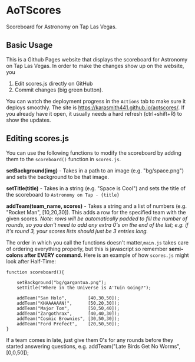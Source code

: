 # AoTScores
Scoreboard for Astronomy on Tap Las Vegas.

## Basic Usage

This is a Github Pages website that displays the scoreboard for Astronomy on Tap Las Vegas. In order to make the changes show up on the website, you 

1. Edit scores.js directly on GitHub
2. Commit changes (big green button).
 
You can watch the deployment progress in the `Actions` tab to make sure it deploys smoothly. The site is https://karasmith441.github.io/aotscores/. If you already have it open, it usually needs a hard refresh (ctrl+shift+R) to show the updates.

## Editing scores.js

You can use the following functions to modify the scoreboard by adding them to the `scoreboard()` function in `scores.js`.

**setBackground(img)** - Takes in a path to an image (e.g. "bg/space.png") and sets the background to be that image.

**setTitle(title)** - Takes in a string (e.g. "Space is Cool") and sets the title of the scoreboard to `Astronomy on Tap - {title}`

**addTeam(team_name, scores)** - Takes a string and a list of numbers (e.g. "Rocket Man", [10,20,30]). This adds a row for the specified team with the given scores. *Note: rows will be automatically padded to fill the number of rounds, so you don't need to add any extra 0's on the end of the list; e.g. if it's round 3, your scores lists should just be 3 entries long.*

The order in which you call the functions doesn't matter,`main.js` takes care of ordering everything properly, but this is javascript so remember **semi-colons after EVERY command.** Here is an example of how `scores.js` might look after Half-Time:

```
function scoreboard(){
	
	setBackground("bg/gargantua.png");
	setTitle("Where in the Universe is A'Tuin Going?");

	addTeam("San Holo",        [40,30,50]);
	addTeam("KHAAAAAAN!",      [50,20,30]);
	addTeam("Major Tom",       [50,50,40]);
	addTeam("Zargothrax",      [40,40,30]);
	addTeam("Cosmic Brownies", [30,50,30]);
	addTeam("Ford Prefect",    [20,50,50]);
}
```

If a team comes in late, just give them 0's for any rounds before they started answering questions, e.g. addTeam("Late Birds Get No Worms", [0,0,50]);
